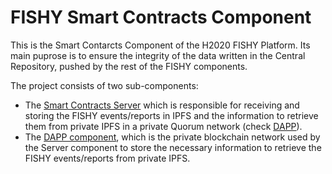 # FISHY Smart Contracts Component

This is the Smart Contarcts Component of the H2020 FISHY Platform. Its main puprose is to ensure the integrity of the data written in the Central Repository, pushed by the rest of the FISHY components.

The project consists of two sub-components:

* The [Smart Contracts Server](./server/README.md) which is responsible for receiving and storing the FISHY events/reports in IPFS and the information to retrieve them from private IPFS in a private Quorum network (check [DAPP](./dapp/README.md)). 
* The [DAPP component](./dapp/README.md), which is the private blockchain network used by the Server component to store the necessary information to retrieve the FISHY events/reports from private IPFS.  